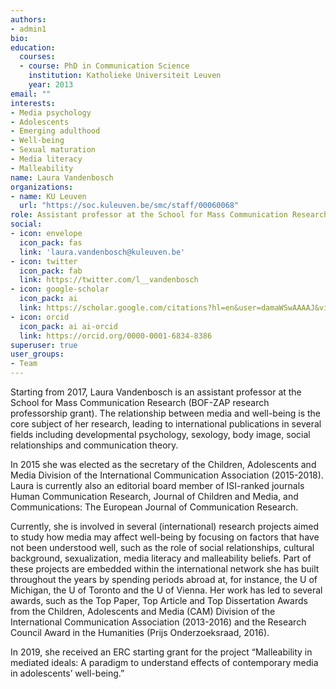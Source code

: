 ```yaml
---
authors:
- admin1
bio:
education:
  courses:
  - course: PhD in Communication Science
    institution: Katholieke Universiteit Leuven
    year: 2013
email: ""
interests:
- Media psychology
- Adolescents
- Emerging adulthood
- Well-being
- Sexual maturation 
- Media literacy
- Malleability
name: Laura Vandenbosch
organizations:
- name: KU Leuven
  url: "https://soc.kuleuven.be/smc/staff/00060068"
role: Assistant professor at the School for Mass Communication Research
social:
- icon: envelope
  icon_pack: fas
  link: 'laura.vandenbosch@kuleuven.be'
- icon: twitter
  icon_pack: fab
  link: https://twitter.com/l__vandenbosch
- icon: google-scholar
  icon_pack: ai
  link: https://scholar.google.com/citations?hl=en&user=damaWSwAAAAJ&view_op=list_works&citft=1&email_for_op=LucaCarbone.LC%40gmail.com&gmla=AJsN-F7t2CYHHlWeJY3deewm-X4ZMmGIyZTX8n6I4B0oyaPhiurr6O2RUvipMX5kj9NwSv5kCHA2iTvFV4Mkw7GA0m9U2mBQIWHnywgqOTMUu29QbimAgPW-k6oqxRFTvedMc-D8SrQc4AFyq6LA87ar4PJhZDpsA_B1-Z4uS742VbL1rEjrScyqh32yVBuYH_9IQXpNhLYqxWzdcpTOOOCxzpH6y9I_rk1ygE4T84JbQJD0nAO6CnsJZ1xjg5s4r59O_87gwvRR
- icon: orcid
  icon_pack: ai ai-orcid
  link: https://orcid.org/0000-0001-6834-8386
superuser: true
user_groups:
- Team
---
```


Starting from 2017, Laura Vandenbosch is an assistant professor at the School for Mass Communication Research (BOF-ZAP research professorship grant). The relationship between media and well-being is the core subject of her research, leading to international publications in several fields including developmental psychology, sexology, body image, social relationships and communication theory.

In 2015 she was elected as the secretary of the Children, Adolescents and Media Division of the International Communication Association (2015-2018). Laura is currently also an editorial board member of ISI-ranked journals Human Communication Research, Journal of Children and Media, and Communications: The European Journal of Communication Research.

Currently, she is involved in several (international) research projects aimed to study how media may affect well-being by focusing on factors that have not been understood well, such as the role of social relationships, cultural background, sexualization, media literacy and malleability beliefs. Part of these projects are embedded within the international network she has built throughout the years by spending periods abroad at, for instance, the U of Michigan, the U of Toronto and the U of Vienna. Her work has led to several awards, such as the Top Paper, Top Article and Top Dissertation Awards from the Children, Adolescents and Media (CAM) Division of the International Communication Association (2013-2016) and the Research Council Award in the Humanities (Prijs Onderzoeksraad, 2016).

In 2019, she received an ERC starting grant for the project “Malleability in mediated ideals: A paradigm to understand effects of contemporary media in adolescents’ well-being.”

